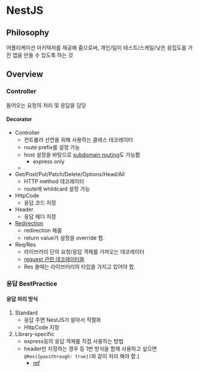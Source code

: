 # NestJS
## Philosophy
어플리케이션 아키텍처를 제공해 줌으로써, 개인/팀이 테스트/스케일/낮은 응집도를 가진 앱을 만들 수 있도록 하는 것

## Overview
### Controller
들어오는 요청의 처리 및 응답을 담당

#### Decorator
- Controller
    - 컨트롤러 선언을 위해 사용하는 클래스 데코레이터
    - route prefix를 설정 가능
    - host 설정을 바탕으로 [subdomain routing](https://docs.nestjs.com/controllers#request-object)도 가능함
        - express only
    - 
- Get/Post/Put/Patch/Delete/Options/Head/All
    - HTTP method 데코레이터
    - route에 whildcard 설정 가능
- HttpCode
    - 응답 코드 지정
- Header
    - 응답 헤더 지정
- [Redirection](https://docs.nestjs.com/controllers#request-object)
    - redirection 해줌
    - return value가 설정을 override 함.
- Req/Res
    - 라이브러리 단의 요청/응답 객체를 가져오는 데코레이터
    - [request 관련 데코레이터들](https://docs.nestjs.com/controllers#request-object)
    - Res 쓸때는 라이브러리의 타입을 가지고 있어야 함.


### 응답 BestPractice
#### 응답 처리 방식
1. Standard
    - 응답 주면 NestJS가 알아서 직렬화
    - HttpCode 지정
2. Library-specific
    - express등의 응답 객체를 직접 사용하는 방법
    - header만 지정하는 경우 등 1번 방식을 함께 사용하고 싶으면 `@Res({passthrough: true})`와 같이 처리 해야 함.]
        - [ref](https://docs.nestjs.com/controllers#request-object)
